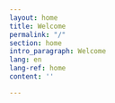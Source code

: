 ```yaml
---
layout: home
title: Welcome
permalink: "/"
section: home
intro_paragraph: Welcome
lang: en
lang-ref: home
content: ''

---
```

